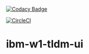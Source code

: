 [![Codacy Badge](https://api.codacy.com/project/badge/Grade/009ec47ed9e7475991c3bdfa6a12bef7)](https://www.codacy.com/app/mggmanik/ibm-w1-tldm-ui?utm_source=github.com&amp;utm_medium=referral&amp;utm_content=stackroute/ibm-w1-tldm-ui&amp;utm_campaign=Badge_Grade)

[![CircleCI](https://circleci.com/gh/stackroute/ibm-w1-tldm-ui/tree/v1.0.0.svg?style=svg)](https://circleci.com/gh/stackroute/ibm-w1-tldm-ui/tree/v1.0.0)
# ibm-w1-tldm-ui
